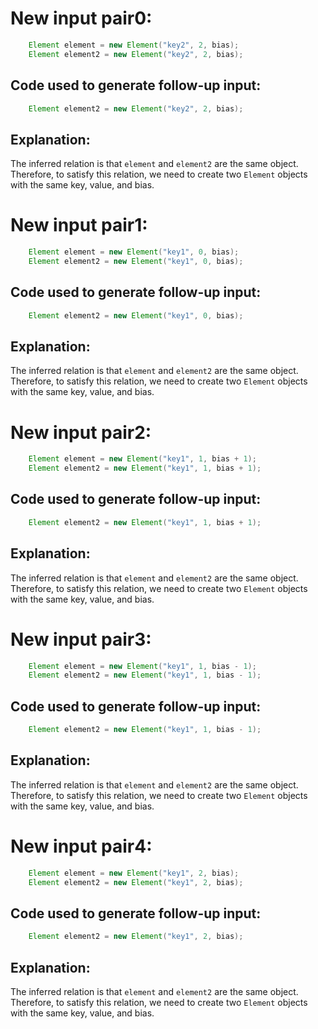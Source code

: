 # New input pair0:
```java
    Element element = new Element("key2", 2, bias);
    Element element2 = new Element("key2", 2, bias);
```
## Code used to generate follow-up input:
```java
    Element element2 = new Element("key2", 2, bias);
```
## Explanation:
The inferred relation is that `element` and `element2` are the same object. Therefore, to satisfy this relation, we need to create two `Element` objects with the same key, value, and bias.

# New input pair1:
```java
    Element element = new Element("key1", 0, bias);
    Element element2 = new Element("key1", 0, bias);
```
## Code used to generate follow-up input:
```java
    Element element2 = new Element("key1", 0, bias);
```
## Explanation:
The inferred relation is that `element` and `element2` are the same object. Therefore, to satisfy this relation, we need to create two `Element` objects with the same key, value, and bias.

# New input pair2:
```java
    Element element = new Element("key1", 1, bias + 1);
    Element element2 = new Element("key1", 1, bias + 1);
```
## Code used to generate follow-up input:
```java
    Element element2 = new Element("key1", 1, bias + 1);
```
## Explanation:
The inferred relation is that `element` and `element2` are the same object. Therefore, to satisfy this relation, we need to create two `Element` objects with the same key, value, and bias.

# New input pair3:
```java
    Element element = new Element("key1", 1, bias - 1);
    Element element2 = new Element("key1", 1, bias - 1);
```
## Code used to generate follow-up input:
```java
    Element element2 = new Element("key1", 1, bias - 1);
```
## Explanation:
The inferred relation is that `element` and `element2` are the same object. Therefore, to satisfy this relation, we need to create two `Element` objects with the same key, value, and bias.

# New input pair4:
```java
    Element element = new Element("key1", 2, bias);
    Element element2 = new Element("key1", 2, bias);
```
## Code used to generate follow-up input:
```java
    Element element2 = new Element("key1", 2, bias);
```
## Explanation:
The inferred relation is that `element` and `element2` are the same object. Therefore, to satisfy this relation, we need to create two `Element` objects with the same key, value, and bias.
